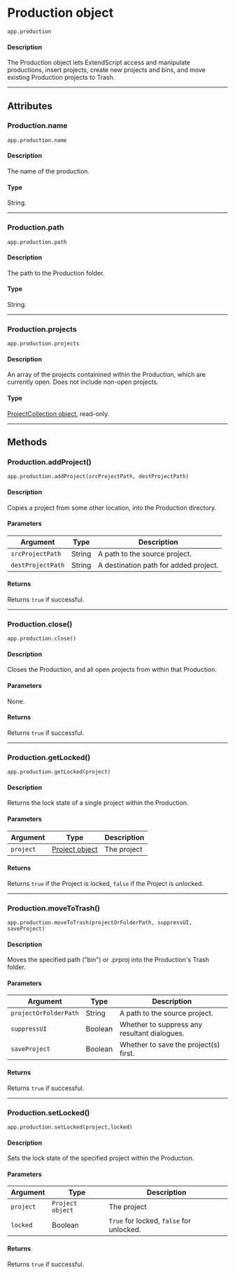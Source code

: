 # Production object

`app.production`

#### Description

The Production object lets ExtendScript access and manipulate productions, insert projects, create new projects and bins, and move existing Production projects to Trash.

---

## Attributes

### Production.name

`app.production.name`

#### Description

The name of the production.

#### Type

String.

---

### Production.path

`app.production.path`

#### Description

The path to the Production folder.

#### Type

String.

---

### Production.projects

`app.production.projects`

#### Description

An array of the projects containined within the Production, which are currently open. Does not include non-open projects.

#### Type

[ProjectCollection object](../collection/projectcollection.md), read-only.

---

## Methods

### Production.addProject()

`app.production.addProject(srcProjectPath, destProjectPath)`

#### Description

Copies a project from some other location, into the Production directory.

#### Parameters

|     Argument      |  Type  |              Description              |
| ----------------- | ------ | ------------------------------------- |
| `srcProjectPath`  | String | A path to the source project.         |
| `destProjectPath` | String | A destination path for added project. |

#### Returns

Returns `true` if successful.

---

### Production.close()

`app.production.close()`

#### Description

Closes the Production, and all open projects from within that Production.

#### Parameters

None.

#### Returns

Returns `true` if successful.

---

### Production.getLocked()

`app.production.getLocked(project)`

#### Description

Returns the lock state of a single project within the Production.

#### Parameters

| Argument  |              Type              | Description |
| --------- | ------------------------------ | ----------- |
| `project` | [Project object](./project.md) | The project |

#### Returns

Returns `true` if the Project is locked, `false` if the Project is unlocked.

---

### Production.moveToTrash()

`app.production.moveToTrash(projectOrFolderPath, suppressUI, saveProject)`

#### Description

Moves the specified path ("bin") or .prproj into the Production's Trash folder.

#### Parameters

|       Argument        |  Type   |                 Description                  |
| --------------------- | ------- | -------------------------------------------- |
| `projectOrFolderPath` | String  | A path to the source project.                |
| `suppressUI`          | Boolean | Whether to suppress any resultant dialogues. |
| `saveProject`         | Boolean | Whether to save the project(s) first.        |

#### Returns

Returns `true` if successful.

---

### Production.setLocked()

`app.production.setLocked(project,locked)`

#### Description

Sets the lock state of the specified project within the Production.

#### Parameters

| Argument  |       Type       |               Description                |
| --------- | ---------------- | ---------------------------------------- |
| `project` | `Project object` | The project                              |
| `locked`  | Boolean          | `True` for locked, `false` for unlocked. |

#### Returns

Returns `true` if successful.
